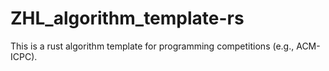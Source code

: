 # ZHL_algorithm_template-rs
This is a rust algorithm template for programming competitions (e.g., ACM-ICPC).
